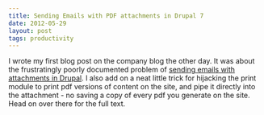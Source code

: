 ```yaml
---
title: Sending Emails with PDF attachments in Drupal 7
date: 2012-05-29
layout: post
tags: productivity
---
```

I wrote my first blog post on the company blog the other day. It was about the frustratingly poorly documented problem of <a href = "http://blog.rapiddg.com/2012/02/drupal-7-html-e-mail-with-pdf-attachments/">sending emails with attachments in Drupal</a>. I also add on a neat little trick for hijacking the print module to print pdf versions of content on the site, and pipe it directly into the attachment - no saving a copy of every pdf you generate on the site. Head on over there for the full text.
